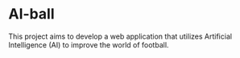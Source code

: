 # AI-ball
This project aims to develop a web application that utilizes Artificial Intelligence (AI) to improve the world of football.
